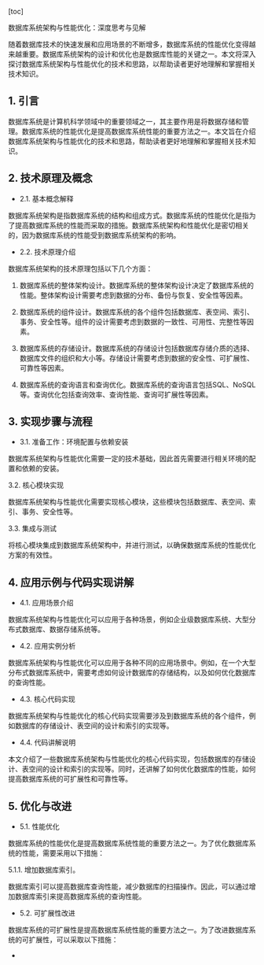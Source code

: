 
[toc]                    
                
                
数据库系统架构与性能优化：深度思考与见解

随着数据库技术的快速发展和应用场景的不断增多，数据库系统的性能优化变得越来越重要。数据库系统架构的设计和优化也是数据库性能的关键之一。本文将深入探讨数据库系统架构与性能优化的技术和思路，以帮助读者更好地理解和掌握相关技术知识。

## 1. 引言

数据库系统是计算机科学领域中的重要领域之一，其主要作用是将数据存储和管理。数据库系统的性能优化是提高数据库系统性能的重要方法之一。本文旨在介绍数据库系统架构与性能优化的技术和思路，帮助读者更好地理解和掌握相关技术知识。

## 2. 技术原理及概念

- 2.1. 基本概念解释

数据库系统架构是指数据库系统的结构和组成方式。数据库系统的性能优化是指为了提高数据库系统的性能而采取的措施。数据库系统架构和性能优化是密切相关的，因为数据库系统的性能受到数据库系统架构的影响。

- 2.2. 技术原理介绍

数据库系统架构的技术原理包括以下几个方面：

1. 数据库系统的整体架构设计。数据库系统的整体架构设计决定了数据库系统的性能。整体架构设计需要考虑到数据的分布、备份与恢复、安全性等因素。

2. 数据库系统的组件设计。数据库系统的各个组件包括数据库、表空间、索引、事务、安全性等。组件的设计需要考虑到数据的一致性、可用性、完整性等因素。

3. 数据库系统的存储设计。数据库系统的存储设计包括数据库存储介质的选择、数据库文件的组织和大小等。存储设计需要考虑到数据的安全性、可扩展性、可靠性等因素。

4. 数据库系统的查询语言和查询优化。数据库系统的查询语言包括SQL、NoSQL等。查询优化包括查询效率、查询性能、查询可扩展性等因素。

## 3. 实现步骤与流程

- 3.1. 准备工作：环境配置与依赖安装

数据库系统架构与性能优化需要一定的技术基础，因此首先需要进行相关环境的配置和依赖的安装。

3.2. 核心模块实现

数据库系统架构与性能优化需要实现核心模块，这些模块包括数据库、表空间、索引、事务、安全性等。

3.3. 集成与测试

将核心模块集成到数据库系统架构中，并进行测试，以确保数据库系统的性能优化方案的有效性。

## 4. 应用示例与代码实现讲解

- 4.1. 应用场景介绍

数据库系统架构与性能优化可以应用于各种场景，例如企业级数据库系统、大型分布式数据库、数据存储系统等。

- 4.2. 应用实例分析

数据库系统架构与性能优化可以应用于各种不同的应用场景中。例如，在一个大型分布式数据库系统中，需要考虑如何设计数据库的存储结构，以及如何优化数据库的查询性能。

- 4.3. 核心代码实现

数据库系统架构与性能优化的核心代码实现需要涉及到数据库系统的各个组件，例如数据库的存储设计、表空间的设计和索引的实现等。

- 4.4. 代码讲解说明

本文介绍了一些数据库系统架构与性能优化的核心代码实现，包括数据库的存储设计、表空间的设计和索引的实现等。同时，还讲解了如何优化数据库的性能，如何提高数据库系统的可扩展性和可靠性等。

## 5. 优化与改进

- 5.1. 性能优化

数据库系统的性能优化是提高数据库系统性能的重要方法之一。为了优化数据库系统的性能，需要采用以下措施：

5.1.1. 增加数据库索引。

数据库索引可以提高数据库查询性能，减少数据库的扫描操作。因此，可以通过增加数据库索引来提高数据库系统的查询性能。

- 5.2. 可扩展性改进

数据库系统的可扩展性是提高数据库系统性能的重要方法之一。为了改进数据库系统的可扩展性，可以采取以下措施：

-

